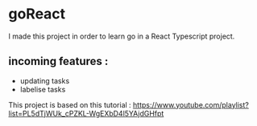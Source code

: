 # goReact

I made this project in order to learn go in a React Typescript project.

## incoming features :

- updating tasks
- labelise tasks


This project is based on this tutorial : https://www.youtube.com/playlist?list=PL5dTjWUk_cPZKL-WgEXbD4l5YAjdGHfpt
